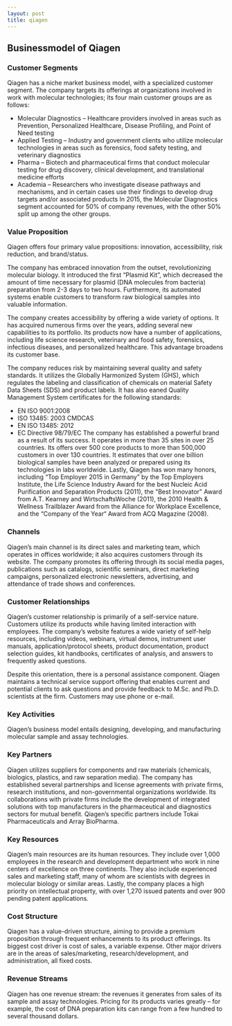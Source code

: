 ```yaml
---
layout: post
title: qiagen
---
```


Businessmodel of Qiagen
------------------------

### Customer Segments

Qiagen has a niche market business model, with a specialized customer segment. The company targets its offerings at organizations involved in work with molecular technologies; its four main customer groups are as follows:

 * Molecular Diagnostics – Healthcare providers involved in areas such as Prevention, Personalized Healthcare, Disease Profiling, and Point of Need testing
* Applied Testing – Industry and government clients who utilize molecular technologies in areas such as forensics, food safety testing, and veterinary diagnostics
* Pharma – Biotech and pharmaceutical firms that conduct molecular testing for drug discovery, clinical development, and translational medicine efforts
* Academia – Researchers who investigate disease pathways and mechanisms, and in certain cases use their findings to develop drug targets and/or associated products
 In 2015, the Molecular Diagnostics segment accounted for 50% of company revenues, with the other 50% split up among the other groups.

### Value Proposition

Qiagen offers four primary value propositions: innovation, accessibility, risk reduction, and brand/status.

The company has embraced innovation from the outset, revolutionizing molecular biology. It introduced the first “Plasmid Kit”, which decreased the amount of time necessary for plasmid (DNA molecules from bacteria) preparation from 2-3 days to two hours. Furthermore, its automated systems enable customers to transform raw biological samples into valuable information.

The company creates accessibility by offering a wide variety of options. It has acquired numerous firms over the years, adding several new capabilities to its portfolio. Its products now have a number of applications, including life science research, veterinary and food safety, forensics, infectious diseases, and personalized healthcare. This advantage broadens its customer base.

The company reduces risk by maintaining several quality and safety standards. It utilizes the Globally Harmonized System (GHS), which regulates the labeling and classification of chemicals on material Safety Data Sheets (SDS) and product labels. It has also eaned Quality Management System certificates for the following standards:

 * EN ISO 9001:2008
* ISO 13485: 2003 CMDCAS
* EN ISO 13485: 2012
* EC Directive 98/79/EC
 The company has established a powerful brand as a result of its success. It operates in more than 35 sites in over 25 countries. Its offers over 500 core products to more than 500,000 customers in over 130 countries. It estimates that over one billion biological samples have been analyzed or prepared using its technologies in labs worldwide. Lastly, Qiagen has won many honors, including “Top Employer 2015 in Germany” by the Top Employers Institute, the Life Science Industry Award for the best Nucleic Acid Purification and Separation Products (2011), the "Best Innovator" Award from A.T. Kearney and WirtschaftsWoche (2011), the 2010 Health & Wellness Trailblazer Award from the Alliance for Workplace Excellence, and the “Company of the Year“ Award from ACQ Magazine (2008).

### Channels

Qiagen’s main channel is its direct sales and marketing team, which operates in offices worldwide; it also acquires customers through its website. The company promotes its offering through its social media pages, publications such as catalogs, scientific seminars, direct marketing campaigns, personalized electronic newsletters, advertising, and attendance of trade shows and conferences.

### Customer Relationships

Qiagen’s customer relationship is primarily of a self-service nature. Customers utilize its products while having limited interaction with employees. The company’s website features a wide variety of self-help resources, including videos, webinars, virtual demos, instrument user manuals, application/protocol sheets, product documentation, product selection guides, kit handbooks, certificates of analysis, and answers to frequently asked questions.

Despite this orientation, there is a personal assistance component. Qiagen maintains a technical service support offering that enables current and potential clients to ask questions and provide feedback to M.Sc. and Ph.D. scientists at the firm. Customers may use phone or e-mail.

### Key Activities

Qiagen’s business model entails designing, developing, and manufacturing molecular sample and assay technologies.

### Key Partners

Qiagen utilizes suppliers for components and raw materials (chemicals, biologics, plastics, and raw separation media). The company has established several partnerships and license agreements with private firms, research institutions, and non-governmental organizations worldwide. Its collaborations with private firms include the development of integrated solutions with top manufacturers in the pharmaceutical and diagnostics sectors for mutual benefit. Qiagen’s specific partners include Tokai Pharmaceuticals and Array BioPharma.

### Key Resources

Qiagen’s main resources are its human resources. They include over 1,000 employees in the research and development department who work in nine centers of excellence on three continents. They also include experienced sales and marketing staff, many of whom are scientists with degrees in molecular biology or similar areas. Lastly, the company places a high priority on intellectual property, with over 1,270 issued patents and over 900 pending patent applications.

### Cost Structure

Qiagen has a value-driven structure, aiming to provide a premium proposition through frequent enhancements to its product offerings. Its biggest cost driver is cost of sales, a variable expense. Other major drivers are in the areas of sales/marketing, research/development, and administration, all fixed costs.

### Revenue Streams

Qiagen has one revenue stream: the revenues it generates from sales of its sample and assay technologies. Pricing for its products varies greatly – for example, the cost of DNA preparation kits can range from a few hundred to several thousand dollars.
